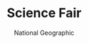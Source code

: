 ---
format: playlist
title: "Science Fair"
author: "National Geographic"
type: "Documentaries"
link: https://www.youtube.com/watch?v=1-NxodiGPCU
description: "This documentary follows the journey of a few exceptionally gifted and hardworking individuals as they compete in the Internation Science and Engineering Fair. Here, out of more than a thousand brilliant ideas, only one will win Best in Fair. The unique stories and dedication of these young people are sure to inspire you in your studies and research."
rating: 7
---